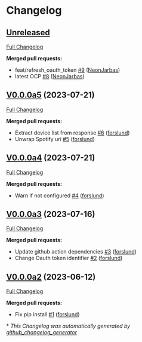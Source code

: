 # Changelog

## [Unreleased](https://github.com/OpenVoiceOS/ovos-media-plugin-spotify/tree/HEAD)

[Full Changelog](https://github.com/OpenVoiceOS/ovos-media-plugin-spotify/compare/V0.0.0a5...HEAD)

**Merged pull requests:**

- feat/refresh\_oauth\_token [\#9](https://github.com/OpenVoiceOS/ovos-media-plugin-spotify/pull/9) ([NeonJarbas](https://github.com/NeonJarbas))
- latest OCP [\#8](https://github.com/OpenVoiceOS/ovos-media-plugin-spotify/pull/8) ([NeonJarbas](https://github.com/NeonJarbas))

## [V0.0.0a5](https://github.com/OpenVoiceOS/ovos-media-plugin-spotify/tree/V0.0.0a5) (2023-07-21)

[Full Changelog](https://github.com/OpenVoiceOS/ovos-media-plugin-spotify/compare/V0.0.0a4...V0.0.0a5)

**Merged pull requests:**

- Extract device list from response [\#6](https://github.com/OpenVoiceOS/ovos-media-plugin-spotify/pull/6) ([forslund](https://github.com/forslund))
- Unwrap Spotify uri [\#5](https://github.com/OpenVoiceOS/ovos-media-plugin-spotify/pull/5) ([forslund](https://github.com/forslund))

## [V0.0.0a4](https://github.com/OpenVoiceOS/ovos-media-plugin-spotify/tree/V0.0.0a4) (2023-07-21)

[Full Changelog](https://github.com/OpenVoiceOS/ovos-media-plugin-spotify/compare/V0.0.0a3...V0.0.0a4)

**Merged pull requests:**

- Warn if not configured [\#4](https://github.com/OpenVoiceOS/ovos-media-plugin-spotify/pull/4) ([forslund](https://github.com/forslund))

## [V0.0.0a3](https://github.com/OpenVoiceOS/ovos-media-plugin-spotify/tree/V0.0.0a3) (2023-07-16)

[Full Changelog](https://github.com/OpenVoiceOS/ovos-media-plugin-spotify/compare/V0.0.0a2...V0.0.0a3)

**Merged pull requests:**

- Update github action dependencies [\#3](https://github.com/OpenVoiceOS/ovos-media-plugin-spotify/pull/3) ([forslund](https://github.com/forslund))
- Change Oauth token identifier [\#2](https://github.com/OpenVoiceOS/ovos-media-plugin-spotify/pull/2) ([forslund](https://github.com/forslund))

## [V0.0.0a2](https://github.com/OpenVoiceOS/ovos-media-plugin-spotify/tree/V0.0.0a2) (2023-06-12)

[Full Changelog](https://github.com/OpenVoiceOS/ovos-media-plugin-spotify/compare/e87b1f36866c7960947d16e89094c4fc30811f46...V0.0.0a2)

**Merged pull requests:**

- Fix pip install [\#1](https://github.com/OpenVoiceOS/ovos-media-plugin-spotify/pull/1) ([forslund](https://github.com/forslund))



\* *This Changelog was automatically generated by [github_changelog_generator](https://github.com/github-changelog-generator/github-changelog-generator)*
